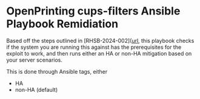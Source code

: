 # OpenPrinting cups-filters Ansible Playbook Remidiation

Based off the steps outlined in [RHSB-2024-002]([url](https://access.redhat.com/security/vulnerabilities/RHSB-2024-002), this playbook checks if the system you are running this against has the prerequisites for the exploit to work, and then runs either an HA or non-HA mitigation based on your server scenarios.

This is done through Ansible tags, either
- HA
- non-HA (default)
